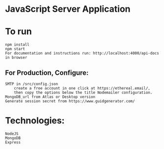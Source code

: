 # JavaScript Server Application  
    
# To run
    npm install
    npm start
    For documentation and instructions run: http://localhost:4000/api-docs in browser

## For Production, Configure: 
    SMTP in /src/config.json
        create a free account in one click at https://ethereal.email/,
        then copy the options below the title Nodemailer configuration.
    MongoDB_url from Atlas or Desktop version
    Generate session secret from https://www.guidgenerator.com/

# Technologies:
    NodeJS
    MongoDB
    Express
